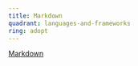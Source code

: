 ```yaml
---
title: Markdown
quadrant: languages-and-frameworks
ring: adopt
---
```


[Markdown](https://www.markdownguide.org/)
